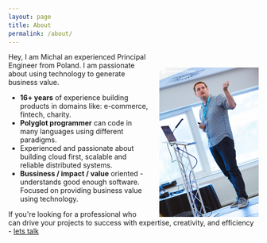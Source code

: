 ```yaml
---
layout: page
title: About
permalink: /about/
---
```


<img src="/images/swansea_michal_franc.jpg" width="200" style="float: right; margin-top: 30px; margin-left: 20px;"/>

Hey, I am Michal an experienced Principal Engineer from Poland. I am passionate about using technology to generate business value.

 - **16+ years** of experience building products in domains like: e-commerce, fintech, charity.
 - **Polyglot programmer** can code in many languages using different paradigms.
 - Experienced and passionate about building cloud first, scalable and reliable distributed systems.
 - **Bussiness / impact / value** oriented - understands good enough software. Focused on providing business value using technology.

If you're looking for a professional who can drive your projects to success with expertise, creativity, and efficiency - [lets talk](/hire-me)
